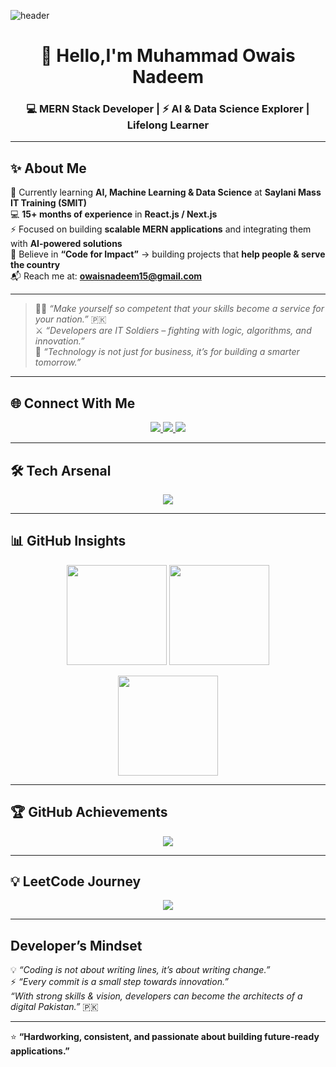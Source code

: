 ![header](https://wallpapercave.com/wp/wp8904080.jpg)

<h1 align="center">👋 Hello,I'm Muhammad Owais Nadeem</h1>
<h3 align="center">💻 MERN Stack Developer | ⚡ AI & Data Science Explorer | Lifelong Learner</h3>

---

## ✨ About Me  
🌱 Currently learning **AI, Machine Learning & Data Science** at **Saylani Mass IT Training (SMIT)**  
💻 **15+ months of experience** in **React.js / Next.js**  
⚡ Focused on building **scalable MERN applications** and integrating them with **AI-powered solutions**  
🎯 Believe in **“Code for Impact”** → building projects that **help people & serve the country**  
📬 Reach me at: **owaisnadeem15@gmail.com**  

---

> 🧑‍💻 *“Make yourself so competent that your skills become a service for your nation.”* 🇵🇰  
> ⚔️ *“Developers are IT Soldiers – fighting with logic, algorithms, and innovation.”*  
> 🚀 *“Technology is not just for business, it’s for building a smarter tomorrow.”*  

---

## 🌐 Connect With Me  
<p align="center">
  <a href="https://www.linkedin.com/in/owais-nadeem/" target="_blank">
    <img src="https://img.shields.io/badge/LinkedIn-%230177B5.svg?&style=for-the-badge&logo=linkedin&logoColor=white" />
  </a>
  <a href="https://leetcode.com/owaisnadeem18" target="_blank">
    <img src="https://img.shields.io/badge/LeetCode-FFA116?style=for-the-badge&logo=leetcode&logoColor=white" />
  </a>
  <a href="mailto:owaisnadeem15@gmail.com">
    <img src="https://img.shields.io/badge/Gmail-D14836.svg?&style=for-the-badge&logo=gmail&logoColor=white" />
  </a>
</p>

---

## 🛠️ Tech Arsenal  
<p align="center">
  <img src="https://skillicons.dev/icons?i=react,next,nodejs,express,mongodb,tailwind,js,python,sklearn,pandas,numpy,bootstrap,c,cpp,html,css" />
</p>

---

## 📊 GitHub Insights  
<p align="center">
  <img src="https://github-readme-stats.vercel.app/api?username=owaisnadeem18&show_icons=true&theme=radical&hide_border=true" height="160px"/>
  <img src="https://github-readme-stats.vercel.app/api/top-langs/?username=owaisnadeem18&layout=compact&theme=radical&hide_border=true" height="160px"/>
</p>

<p align="center">
  <img src="https://github-readme-streak-stats.herokuapp.com?user=owaisnadeem18&theme=radical&hide_border=true" height="160px"/>
</p>

---

## 🏆 GitHub Achievements  
<p align="center">
  <img src="https://github-profile-trophy.vercel.app/?username=owaisnadeem18&theme=algolia&row=1&column=6" />
</p>

---

## 💡 LeetCode Journey  
<p align="center">
  <img src="https://leetcard.jacoblin.cool/owaisnadeem18?theme=dark&font=Karma&ext=contest,heatmap" />
</p>

---

## Developer’s Mindset  
💡 *“Coding is not about writing lines, it’s about writing change.”*  
⚡ *“Every commit is a small step towards innovation.”*  
*“With strong skills & vision, developers can become the architects of a digital Pakistan.”* 🇵🇰  

---

⭐ **“Hardworking, consistent, and passionate about building future-ready applications.”**